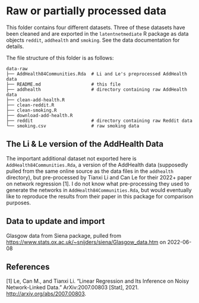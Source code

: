 # Raw or partially processed data

This folder contains four different datasets. Three of these datasets have
been cleaned and are exported in the `latentnetmediate` R package as data objects
`reddit`, `addhealth` and `smoking`. See the data documentation for details.

The file structure of this folder is as follows:

```
data-raw
├── AddHealth84Communities.Rda  # Li and Le's preprocessed AddHealth data
├── README.md                   # this file
├── addhealth                   # directory containing raw AddHealth data
├── clean-add-health.R
├── clean-reddit.R
├── clean-smoking.R
├── download-add-health.R
├── reddit                      # directory containing raw Reddit data
└── smoking.csv                 # raw smoking data
```

## The Li & Le version of the AddHealth Data

The important additional dataset not exported here is
`AddHealth84Communities.Rda`, a version of the AddHealth data (supposedly pulled
from the same online source as the data files in the `addhealth` directory), but
pre-processed by Tianxi Li and Can Le for their 2022+ paper on network 
regression [1]. I do not know what pre-processing they used to generate the 
networks in `AddHealth84Communities.Rda`, but would eventually like to
reproduce the results from their paper in this package for comparison purposes.

## Data to update and import

Glasgow data from Siena package, pulled from <https://www.stats.ox.ac.uk/~snijders/siena/Glasgow_data.htm> on 2022-06-08


## References

[1] Le, Can M., and Tianxi Li. “Linear Regression and Its Inference on Noisy Network-Linked Data.” ArXiv:2007.00803 [Stat], 2021. <http://arxiv.org/abs/2007.00803>.
